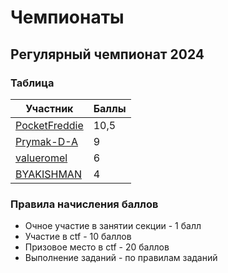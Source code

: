 # Чемпионаты

## Регулярный чемпионат 2024

### Таблица

| Участник | Баллы |
| -------- | ----- |
| [PocketFreddie](https://github.com/PocketFreddie) | 10,5 |
| [Prymak-D-A](https://github.com/Prymak-D-A) | 9 |
| [valueromel](https://github.com/valueromel) | 6 |
| [BYAKISHMAN](https://github.com/byakishman) | 4 |

### Правила начисления баллов

- Очное участие в занятии секции - 1 балл
- Участие в ctf - 10 баллов
- Призовое место в ctf - 20 баллов
- Выполнение заданий - по правилам заданий
